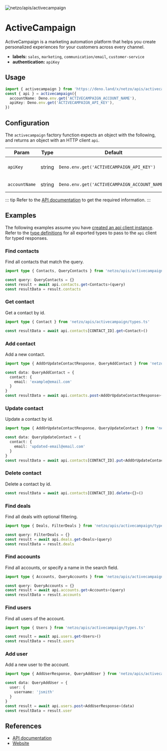 <img src="https://raw.githubusercontent.com/netzo/netzo/main/assets/apis/activecampaign.svg" alt="netzo/apis/activecampaign" class="mb-5 w-75px">

# ActiveCampaign

ActiveCampaign is a marketing automation platform that helps you create personalized experiences for your customers across every channel.

- **labels:** `sales`, `marketing`, `communication/email`, `customer-service`
- **authentication:** `apiKey`

## Usage

```ts
import { activecampaign } from 'https://deno.land/x/netzo/apis/activecampaign/mod.ts'
const { api } = activecampaign({
  accountName: Deno.env.get('ACTIVECAMPAIGN_ACCOUNT_NAME'),
  apiKey: Deno.env.get('ACTIVECAMPAIGN_API_KEY'),
})
```

## Configuration

The `activecampaign` factory function expects an object with the following, and returns an object with an HTTP client `api`.

| Param         | Type   | Default                                       | Description                           |
|---------------|--------|-----------------------------------------------|---------------------------------------|
| `apiKey`      | string | `Deno.env.get('ACTIVECAMPAIGN_API_KEY')`      | the api key to use for authentication |
| `accountName` | string | `Deno.env.get('ACTIVECAMPAIGN_ACCOUNT_NAME')` | the name of the account               |


::: tip Refer to the [API documentation](https://developers.activecampaign.com/reference/overview) to get the required information.
:::

## Examples

The following examples assume you have [created an api client instance](#usage). Refer to the [type definitions](https://deno.land/x/netzo/apis/activecampaign/types.ts) for all exported types to pass to the `api` client for typed responses.

### Find contacts

Find all contacts that match the query.

```ts
import type { Contacts, QueryContacts } from 'netzo/apis/activecampaign/types.ts'

const query: QueryContacts = {}
const result = await api.contacts.get<Contacts>(query)
const resultData = result.contacts
```

### Get contact

Get a contact by id.

```ts
import type { Contact } from 'netzo/apis/activecampaign/types.ts'

const resultData = await api.contacts[CONTACT_ID].get<Contact>()
```

### Add contact

Add a new contact.

```ts
import type { AddOrUpdateContactResponse, QueryAddContact } from 'netzo/apis/activecampaign/types.ts'

const data: QueryAddContact = {
  contact: {
    email: 'example@email.com'
  }
}
const resultData = await api.contacts.post<AddOrUpdateContactResponse>(data)
```

### Update contact

Update a contact by id.

```ts
import type { AddOrUpdateContactResponse, QueryUpdateContact } from 'netzo/apis/activecampaign/types.ts'

const data: QueryUpdateContact = {
  contact: {
    email: 'updated-email@email.com'
  }
}
const resultData = await api.contacts[CONTACT_ID].put<AddOrUpdateContactResponse>(data)
```

### Delete contact

Delete a contact by id.

```ts
const resultData = await api.contacts[CONTACT_ID].delete<{}>()
```

### Find deals

Find all deals with optional filtering.

```ts
import type { Deals, FilterDeals } from 'netzo/apis/activecampaign/types.ts'

const query: FilterDeals = {}
const result = await api.deals.get<Deals>(query)
const resultData = result.deals
```

### Find accounts

Find all accounts, or specify a name in the search field.

```ts
import type { Accounts, QueryAccounts } from 'netzo/apis/activecampaign/types.ts'

const query: QueryAccounts = {}
const result = await api.accounts.get<Accounts>(query)
const resultData = result.accounts
```

### Find users

Find all users of the account.

```ts
import type { Users } from 'netzo/apis/activecampaign/types.ts'

const result = await api.users.get<Users>()
const resultData = result.users
```

### Add user

Add a new user to the account.

```ts
import type { AddUserResponse, QueryAddUser } from 'netzo/apis/activecampaign/types.ts'

const data: QueryAddUser = {
  user: {
    username: 'jsmith'
  }
}
const result = await api.users.post<AddUserResponse>(data)
const resultData = result.user
```

## References

- [API documentation](https://developers.activecampaign.com/reference/overview)
- [Website](https://www.activecampaign.com)
